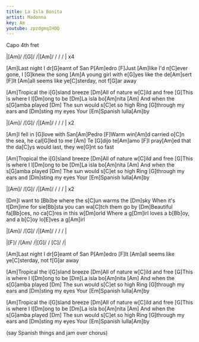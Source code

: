 ```yaml
---
title: La Isla Bonita
artist: Madonna
key: Am
youtube: zpzdgmqIHOQ
---
```


Capo 4th fret

|[Am]/ /[G]/ /|[Am]/ / / / | x4

[Am]Last night I dr[G]eamt of San P[Am]edro
[F]Just [Am]like I'd n[C]ever gone, I [G]knew the song
[Am]A young girl with e[G]yes like the de[Am]sert
[F]It [Am]all seems like ye[C]sterday, not f[G]ar away

[Am]Tropical the i[G]sland breeze
[Dm]All of nature w[C]ild and free
[G]This is where I l[Dm]ong to be
[Dm]La isla bo[Am]nita
[Am]  And when the s[G]amba played
[Dm]  The sun would s[C]et so high
Ring [G]through my ears and [Dm]sting my eyes
Your [Em]Spanish lulla[Am]by

|[Am]/ /[G]/ /|[Am]/ / / / | x2

[Am]I fell in [G]love with San[Am]Pedro
[F]Warm win[Am]d carried o[C]n the sea, he cal[G]led to me
[Am]        Te [G]dijo te[Am]amo
[F]I pray[Am]ed that the da[C]ys would last, they we[G]nt so fast

[Am]Tropical the i[G]sland breeze
[Dm]All of nature w[C]ild and free
[G]This is where I l[Dm]ong to be
[Dm]La isla bo[Am]nita
[Am]  And when the s[G]amba played
[Dm]  The sun would s[C]et so high
Ring [G]through my ears and [Dm]sting my eyes
Your [Em]Spanish lulla[Am]by

|[Am]/ /[G]/ /|[Am]/ / / / | x2

[Dm]I want to [Bb]be where the s[C]un warms the [Dm]sky
When it's t[Dm]ime for sie[Bb]sta you can wa[C]tch them go by
[Dm]Beautiful fa[Bb]ces, no ca[C]res in this w[Dm]orld
Where a g[Dm]irl loves a b[Bb]oy, and a b[C]oy lo[E]ves a g[Am]irl

|[Am]/ /[G]/ /|[Am]/ / / / |

|[F]/ /[Am/ /|[G]/ / [C]/ /| 

[Am]Last night I dr[G]eamt of San P[Am]edro
[F]It [Am]all seems like ye[C]sterday, not f[G]ar away

[Am]Tropical the i[G]sland breeze
[Dm]All of nature w[C]ild and free
[G]This is where I l[Dm]ong to be
[Dm]La isla bo[Am]nita
[Am]  And when the s[G]amba played
[Dm]  The sun would s[C]et so high
Ring [G]through my ears and [Dm]sting my eyes
Your [Em]Spanish lulla[Am]by

[Am]Tropical the i[G]sland breeze
[Dm]All of nature w[C]ild and free
[G]This is where I l[Dm]ong to be
[Dm]La isla bo[Am]nita
[Am]  And when the s[G]amba played
[Dm]  The sun would s[C]et so high
Ring [G]through my ears and [Dm]sting my eyes
Your [Em]Spanish lulla[Am]by

(say Spanish things and jam over chorus)
